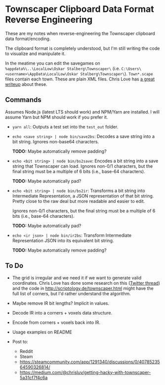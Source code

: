 # Townscaper Clipboard Data Format Reverse Engineering

These are my notes when reverse-engineering the Townscaper clipboard data format/encoding.

The clipboard format is completely understood, but I'm still writing the code to visualize and
manipulate it.

In the meatime you can edit the savegames on `%appdata%\..\LocalLow\Oskar Stalberg\Townscaper\`
(i.e. `C:\Users\<username>\AppData\LocalLow\Oskar Stalberg\Townscaper\`). `Town*.scape` files
contain each town. These are plain XML files. Chris Love has [a great writeup](https://medium.com/@chrisluv/getting-hacky-with-townscaper-5a31cf7f4c6a) about these.

## Commands

Assumes Node.js (latest LTS should work) and NPM/Yarn are installed. I will assume Yarn but NPM
should work if you prefer it.

- `yarn all`: Outputs a test set into the `test_out` folder.
- `echo <save string> | node bin/save2bs`: Decodes a save string into a bit string. Ignores non-base64
  characters.

  **TODO:** Maybe automatically remove padding?
- `echo <bit string> | node bin/bs2save`: Encodes a bit string into a save string that Townscaper can load.
  Ignores non-0/1 characters, but the final string must be a multiple of 6 bits (i.e., base-64
  characters).

  **TODO:** Maybe automatically pad?
- `echo <bit string> | node bin/bs2ir`: Transforms a bit string into Intermediate Representation,
  a JSON representation of that bit string. Pretty close to the raw deal but more readable and easier
  to edit.

  Ignores non-0/1 characters, but the final string must be a multiple of 6 bits (i.e., base-64
  characters).

  **TODO:** Maybe automatically pad?
- `echo <ir json> | node bin/ir2bs`: Transform Intermediate Representation JSON into its equivalent bit
  string.

  **TODO:** Maybe automatically remove padding?

## To Do

- The grid is irregular and we need it if we want to generate valid coordinates. Chris Love has
  done some research on this
  ([Twitter thread](https://twitter.com/ChrisLuv/status/1280594189412073474)) and the code in
  http://scriptology.de/townscaper.html might have the full list of corners, but I'd rather
  understand the algorithm.

- Maybe remove IR bit lengths? Implicit in values.

- Decode IR into a corners + voxels data structure.

- Encode from corners + voxels back into IR.

- Usage examples on README

- Post to:

  - Reddit
  - Steam
  - https://steamcommunity.com/app/1291340/discussions/0/4078523564590326814/
  - https://medium.com/@chrisluv/getting-hacky-with-townscaper-5a31cf7f4c6a
